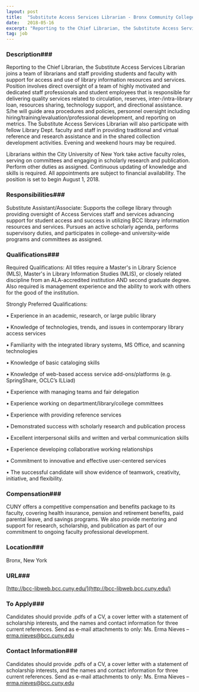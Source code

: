 ```yaml
---
layout: post
title:  "Substitute Access Services Librarian - Bronx Community College"
date:   2018-05-16
excerpt: "Reporting to the Chief Librarian, the Substitute Access Services Librarian joins a team of librarians and staff providing students and faculty with support for access and use of library information resources and services. Position involves direct oversight of a team of highly motivated and dedicated staff professionals and student employees..."
tag: job
---
```


### Description###

Reporting to the Chief Librarian, the Substitute Access Services Librarian joins a team of librarians and staff providing students and faculty with support for access and use of library information resources and services.  Position involves direct oversight of a team of highly motivated and dedicated staff professionals and student employees that is responsible for delivering quality services related to circulation, reserves, inter-/intra-library loan, resources sharing, technology support, and directional assistance.  S/he will guide area procedures and policies, personnel oversight including hiring/training/evaluation/professional development, and reporting on metrics. The Substitute Access Services Librarian will also participate with fellow Library Dept. faculty and staff in providing traditional and virtual reference and research assistance and in the shared collection development activities. Evening and weekend hours may be required.

Librarians within the City University of New York take active faculty roles, serving on committees and engaging in scholarly research and publication. Perform other duties as assigned.  Continuous updating of knowledge and skills is required.  All appointments are subject to financial availability. The position is set to begin August 1, 2018.



### Responsibilities###

Substitute Assistant/Associate:  Supports the college library through providing oversight of Access Services staff and services advancing support for student access and success in utilizing BCC library information resources and services. Pursues an active scholarly agenda, performs supervisory duties, and participates in college-and university-wide programs and committees as assigned.


### Qualifications###

Required Qualifications:
All titles require a Master's in Library Science (MLS), Master's in Library Information Studies (MLIS), or closely related discipline from an ALA-accredited institution AND second graduate degree.  Also required is management experience and the ability to work with others for the good of the institution.  

Strongly Preferred Qualifications:

•               Experience in an academic, research, or large public library

•               Knowledge of technologies, trends, and issues in contemporary library access services

•               Familiarity with the integrated library systems, MS Office, and scanning technologies

•               Knowledge of basic cataloging skills

•               Knowledge of web-based access service add-ons/platforms (e.g. SpringShare, OCLC’s ILLiad)

•               Experience with managing teams and fair delegation

•               Experience working on department/library/college committees

•               Experience with providing reference services 

•               Demonstrated success with scholarly research and publication process

•               Excellent interpersonal skills and written and verbal communication skills

•               Experience developing collaborative working relationships

•               Commitment to innovative and effective user-centered services

•               The successful candidate will show evidence of teamwork, creativity, initiative, and flexibility.



### Compensation###

CUNY offers a competitive compensation and benefits package to its faculty, covering health insurance, pension and retirement benefits, paid parental leave, and savings programs.  We also provide mentoring and support for research, scholarship, and publication as part of our commitment to ongoing faculty professional development.  


### Location###

Bronx, New York


### URL###

[http://bcc-libweb.bcc.cuny.edu/](http://bcc-libweb.bcc.cuny.edu/)

### To Apply###

Candidates should provide .pdfs of a CV, a cover letter with a statement of scholarship interests, and the names and contact information for three current references.  Send as e-mail attachments to only:  Ms. Erma Nieves – erma.nieves@bcc.cuny.edu




### Contact Information###

Candidates should provide .pdfs of a CV, a cover letter with a statement of scholarship interests, and the names and contact information for three current references.  Send as e-mail attachments to only:  Ms. Erma Nieves – erma.nieves@bcc.cuny.edu

